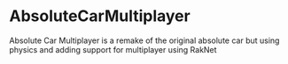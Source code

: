 # AbsoluteCarMultiplayer
Absolute Car Multiplayer is a remake of the original absolute car but using physics and adding support for multiplayer using RakNet
